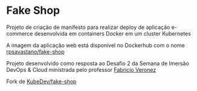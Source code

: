 # Fake Shop

Projeto de criação de manifesto para realizar deploy de aplicação e-commerce 
desenvolvida em containers Docker em um cluster Kubernetes

A imagem da aplicação web está disponível no Dockerhub com o nome
[rpsavastano/fake-shop](https://hub.docker.com/repository/docker/rpsavastano/fake-shop/general)

Projeto desenvolvido como resposta ao Desafio 2 da Semana de Imersão DevOps & Cloud
ministrada pelo professor [Fabricio Veronez](https://github.com/fabricioveronez)

Fork de [KubeDev/fake-shop](https://github.com/KubeDev/fake-shop)

